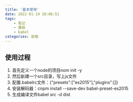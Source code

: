 ```yaml
---
title: '基本使用'
date: 2022-01-19 10:06:51
tags: 
    - 笔记
    - 基础
    - babel
categories: 前端
---
```


## 使用过程

1. 首先定义一个node的项目nom init -y
2. 然后新建一个src目录，写上js文件
3. 配置.babelrc文件：{"presets":["es2015"],"plugins":[]}
4. 安装解码器：cnpm install --save-dev babel-preset-es2015
5. 生成编译文件babel src -d dist
